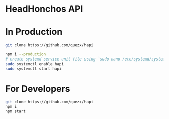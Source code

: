 # HeadHonchos API


# In Production
```sh
git clone https://github.com/quezx/hapi

npm i --production
# create systemd service unit file using `sudo nano /etc/systemd/system/hapi.service`
sudo systemctl enable hapi
sudo systemctl start hapi
```

# For Developers

```sh
git clone https://github.com/quezx/hapi
npm i
npm start
```
